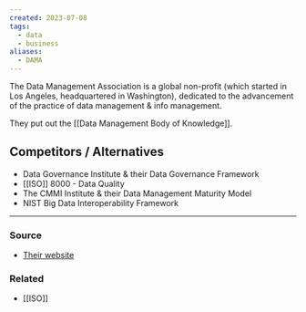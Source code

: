 ```yaml
---
created: 2023-07-08
tags:
  - data
  - business
aliases:
  - DAMA
---
```

The Data Management Association is a global non-profit (which started in Los Angeles, headquartered in Washington), dedicated to the advancement of the practice of data management & info management.

They put out the [[Data Management Body of Knowledge]].

## Competitors / Alternatives
- Data Governance Institute & their Data Governance Framework
- [[ISO]] 8000 - Data Quality
- The CMMI Institute & their Data Management Maturity Model
- NIST Big Data Interoperability Framework

---
### Source
- [Their website](https://www.dama.org/cpages/home)

### Related
- [[ISO]]